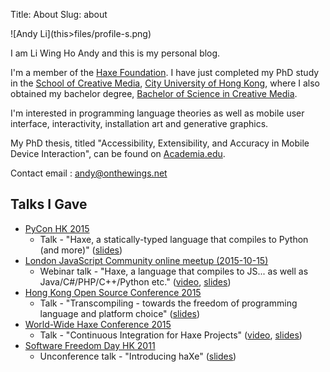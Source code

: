 Title: About
Slug: about

<span class="center">
![Andy Li](this>files/profile-s.png)
</span>

I am Li Wing Ho Andy and this is my personal blog.

I'm a member of the [Haxe Foundation](http://haxe.org/foundation/). I have just completed my PhD study in the [School of Creative Media](http://www.scm.cityu.edu.hk/), [City University of Hong
Kong](http://www.cityu.edu.hk/), where I also obtained my bachelor degree, [Bachelor of Science in Creative Media](http://sweb.cityu.edu.hk/bsccm/).

I'm interested in programming language theories as well as mobile user interface, interactivity, installation art and generative graphics.

My PhD thesis, titled "Accessibility, Extensibility, and Accuracy in Mobile Device Interaction", can be found on [Academia.edu](https://www.academia.edu/12882228/Accessibility_Extensibility_and_Accuracy_in_Mobile_Device_Interaction).

Contact email : [andy@onthewings.net](mailto:andy@onthewings.net)

## Talks I Gave

 * [PyCon HK 2015](http://2015.pycon.hk/)
    * Talk - "Haxe, a statically-typed language that compiles to Python (and more)" ([slides](https://docs.google.com/presentation/d/1AsLWiqnN0FVbIL2PZ3EC198Hc0l--K3vTysE4WemOn4/edit?usp=sharing))
 * [London JavaScript Community online meetup (2015-10-15)](http://www.meetup.com/London-JavaScript-Community/events/224686660/)
    * Webinar talk - "Haxe, a language that compiles to JS... as well as Java/C#/PHP/C++/Python etc." ([video](https://youtu.be/7YNR9HAm6D0), [slides](https://docs.google.com/presentation/d/17urJVzWr2mOeRgyDeBEJGTu46FJ5rXP9aMZ4ZE9CxyE/edit?usp=sharing))
 * [Hong Kong Open Source Conference 2015](http://2015.opensource.hk/)
    * Talk - "Transcompiling - towards the freedom of programming language and platform choice" ([slides](https://docs.google.com/presentation/d/1kCZpDnmEazsW6fZ84vUe-53QWm06Fg-qjPobAEvsolg/edit?usp=sharing))
 * [World-Wide Haxe Conference 2015](http://wwx.silexlabs.org/2015/)
    * Talk - "Continuous Integration for Haxe Projects" ([video](https://youtu.be/ZYMyvkrownQ), [slides](https://docs.google.com/presentation/d/1AcqUbB_Zn5dQyxpv9BYokOXMPuEcYEXMA7w6E50kpNo/edit?usp=sharing))
 * [Software Freedom Day HK 2011](http://wiki.softwarefreedomday.org/2011/Hong%20Kong/Hong%20Kong%20Linux%20User%20Group)
    * Unconference talk - "Introducing haXe" ([slides](http://www.slideshare.net/andy_li/introducing-haxe))